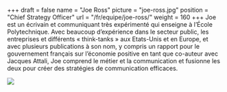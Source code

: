 +++
draft		= false
name		= "Joe Ross"
picture		= "joe-ross.jpg"
position 	= "Chief Strategy Officer"
url			= "/fr/equipe/joe-ross/"
weight		= 160
+++
Joe est un écrivain et communiquant très expérimenté qui enseigne à l’École Polytechnique. Avec beaucoup d’expérience dans le secteur public, les entreprises et différents « think-tanks » aux Etats-Unis et en Europe, et avec plusieurs publications à son nom, y compris un rapport pour le gouvernement français sur l’économie positive en tant que co-auteur avec Jacques Attali, Joe comprend le métier et la communication et fusionne les deux pour créer des stratégies de communication efficaces.
<br>
<div class="logo"><a href="https://www.linkedin.com/in/joe-ross-5b89941a/"><img src="/img/socialnetworks/linkedin.png"></a></div>